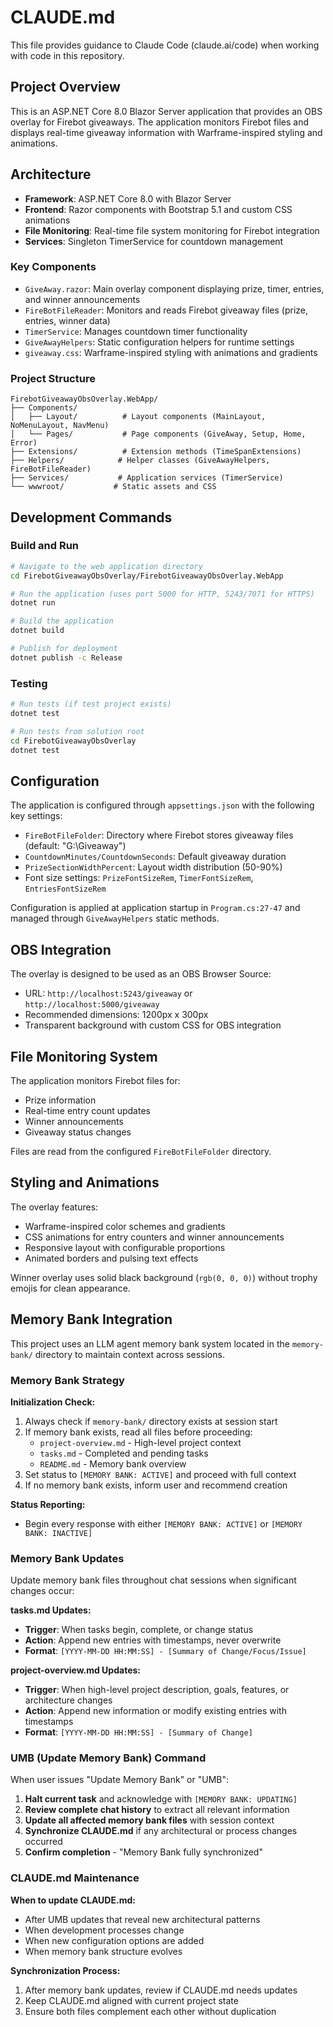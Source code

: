 # CLAUDE.md

This file provides guidance to Claude Code (claude.ai/code) when working with code in this repository.

## Project Overview

This is an ASP.NET Core 8.0 Blazor Server application that provides an OBS overlay for Firebot giveaways. The application monitors Firebot files and displays real-time giveaway information with Warframe-inspired styling and animations.

## Architecture

- **Framework**: ASP.NET Core 8.0 with Blazor Server
- **Frontend**: Razor components with Bootstrap 5.1 and custom CSS animations
- **File Monitoring**: Real-time file system monitoring for Firebot integration
- **Services**: Singleton TimerService for countdown management

### Key Components

- `GiveAway.razor`: Main overlay component displaying prize, timer, entries, and winner announcements
- `FireBotFileReader`: Monitors and reads Firebot giveaway files (prize, entries, winner data)
- `TimerService`: Manages countdown timer functionality
- `GiveAwayHelpers`: Static configuration helpers for runtime settings
- `giveaway.css`: Warframe-inspired styling with animations and gradients

### Project Structure

```
FirebotGiveawayObsOverlay.WebApp/
├── Components/
│   ├── Layout/          # Layout components (MainLayout, NoMenuLayout, NavMenu)
│   └── Pages/           # Page components (GiveAway, Setup, Home, Error)
├── Extensions/          # Extension methods (TimeSpanExtensions)
├── Helpers/            # Helper classes (GiveAwayHelpers, FireBotFileReader)
├── Services/           # Application services (TimerService)
└── wwwroot/           # Static assets and CSS
```

## Development Commands

### Build and Run
```bash
# Navigate to the web application directory
cd FirebotGiveawayObsOverlay/FirebotGiveawayObsOverlay.WebApp

# Run the application (uses port 5000 for HTTP, 5243/7071 for HTTPS)
dotnet run

# Build the application
dotnet build

# Publish for deployment
dotnet publish -c Release
```

### Testing
```bash
# Run tests (if test project exists)
dotnet test

# Run tests from solution root
cd FirebotGiveawayObsOverlay
dotnet test
```

## Configuration

The application is configured through `appsettings.json` with the following key settings:

- `FireBotFileFolder`: Directory where Firebot stores giveaway files (default: "G:\\Giveaway")
- `CountdownMinutes/CountdownSeconds`: Default giveaway duration
- `PrizeSectionWidthPercent`: Layout width distribution (50-90%)
- Font size settings: `PrizeFontSizeRem`, `TimerFontSizeRem`, `EntriesFontSizeRem`

Configuration is applied at application startup in `Program.cs:27-47` and managed through `GiveAwayHelpers` static methods.

## OBS Integration

The overlay is designed to be used as an OBS Browser Source:
- URL: `http://localhost:5243/giveaway` or `http://localhost:5000/giveaway`
- Recommended dimensions: 1200px x 300px
- Transparent background with custom CSS for OBS integration

## File Monitoring System

The application monitors Firebot files for:
- Prize information
- Real-time entry count updates
- Winner announcements
- Giveaway status changes

Files are read from the configured `FireBotFileFolder` directory.

## Styling and Animations

The overlay features:
- Warframe-inspired color schemes and gradients
- CSS animations for entry counters and winner announcements
- Responsive layout with configurable proportions
- Animated borders and pulsing text effects

Winner overlay uses solid black background (`rgb(0, 0, 0)`) without trophy emojis for clean appearance.

## Memory Bank Integration

This project uses an LLM agent memory bank system located in the `memory-bank/` directory to maintain context across sessions.

### Memory Bank Strategy

**Initialization Check:**
1. Always check if `memory-bank/` directory exists at session start
2. If memory bank exists, read all files before proceeding:
   - `project-overview.md` - High-level project context
   - `tasks.md` - Completed and pending tasks
   - `README.md` - Memory bank overview
3. Set status to `[MEMORY BANK: ACTIVE]` and proceed with full context
4. If no memory bank exists, inform user and recommend creation

**Status Reporting:**
- Begin every response with either `[MEMORY BANK: ACTIVE]` or `[MEMORY BANK: INACTIVE]`

### Memory Bank Updates

Update memory bank files throughout chat sessions when significant changes occur:

**tasks.md Updates:**
- **Trigger**: When tasks begin, complete, or change status
- **Action**: Append new entries with timestamps, never overwrite
- **Format**: `[YYYY-MM-DD HH:MM:SS] - [Summary of Change/Focus/Issue]`

**project-overview.md Updates:**
- **Trigger**: When high-level project description, goals, features, or architecture changes
- **Action**: Append new information or modify existing entries with timestamps
- **Format**: `[YYYY-MM-DD HH:MM:SS] - [Summary of Change]`

### UMB (Update Memory Bank) Command

When user issues "Update Memory Bank" or "UMB":
1. **Halt current task** and acknowledge with `[MEMORY BANK: UPDATING]`
2. **Review complete chat history** to extract all relevant information
3. **Update all affected memory bank files** with session context
4. **Synchronize CLAUDE.md** if any architectural or process changes occurred
5. **Confirm completion** - "Memory Bank fully synchronized"

### CLAUDE.md Maintenance

**When to update CLAUDE.md:**
- After UMB updates that reveal new architectural patterns
- When development processes change
- When new configuration options are added
- When memory bank structure evolves

**Synchronization Process:**
1. After memory bank updates, review if CLAUDE.md needs updates
2. Keep CLAUDE.md aligned with current project state
3. Ensure both files complement each other without duplication